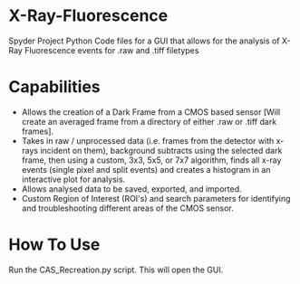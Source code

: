 # X-Ray-Fluorescence
Spyder Project Python Code files for a GUI that allows for the analysis of X-Ray Fluorescence events for .raw and .tiff filetypes  

# Capabilities
- Allows the creation of a Dark Frame from a CMOS based sensor [Will create an averaged frame from a directory of either .raw or .tiff dark frames].
- Takes in raw / unprocessed data (i.e. frames from the detector with x-rays incident on them), background subtracts using the selected dark frame, then using a custom, 3x3, 5x5, or 7x7 algorithm, finds all x-ray events (single pixel and split events) and creates a histogram in an interactive plot for analysis.
- Allows analysed data to be saved, exported, and imported.
- Custom Region of Interest (ROI's) and search parameters for identifying and troubleshooting different areas of the CMOS sensor.

# How To Use
Run the CAS_Recreation.py script. This will open the GUI.
